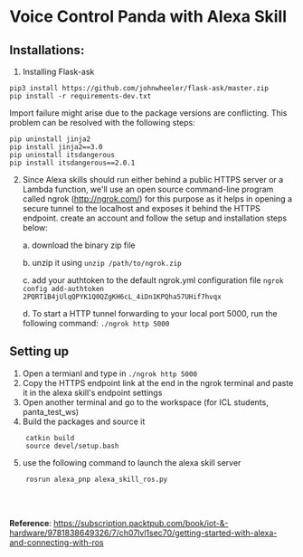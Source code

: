 # Voice Control Panda with Alexa Skill

## Installations:
1. Installing Flask-ask 
```
pip3 install https://github.com/johnwheeler/flask-ask/master.zip
pip install -r requirements-dev.txt
```
Import failure might arise due to the package versions are conflicting. This problem can be resolved with the following steps: 
```
pip uninstall jinja2
pip install jinja2==3.0
pip uninstall itsdangerous
pip install itsdangerous==2.0.1
```

2. Since Alexa skills should run either behind a public HTTPS server or a Lambda function, we'll use an open source command-line program called ngrok (http://ngrok.com/) for this purpose as it helps in opening a secure tunnel to the localhost and exposes it behind the HTTPS endpoint. 
create an account and follow the setup and installation steps below:
    
    a. download the binary zip file

    b. unzip it using ```unzip /path/to/ngrok.zip```

    c. add your authtoken to the default ngrok.yml configuration file
    ```ngrok config add-authtoken 2PQRT1B4jUlqQPYK1Q0QZgKH6cL_4iDn1KPQha57UHif7hvqx```
    
    d. To start a HTTP tunnel forwarding to your local port 5000, run the following command: ```./ngrok http 5000```

## Setting up

1. Open a termianl and type in ```./ngrok http 5000```
2. Copy the HTTPS endpoint link at the end in the ngrok terminal and paste it in the alexa skill's endpoint settings
3. Open another terminal and go to the workspace (for ICL students, panta_test_ws)
4. Build the packages and source it
```
    catkin build
    source devel/setup.bash
```
5. use the following command to launch the alexa skill server
```
    rosrun alexa_pnp alexa_skill_ros.py
```

<br/><br/>

__Reference__: https://subscription.packtpub.com/book/iot-&-hardware/9781838649326/7/ch07lvl1sec70/getting-started-with-alexa-and-connecting-with-ros
